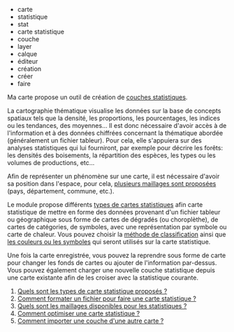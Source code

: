 - carte
- statistique
- stat
- carte statistique
- couche
- layer
- calque
- éditeur
- création
- créer
- faire

Ma carte propose un outil de création de [couches statistiques](https://macarte.ign.fr/edition/statistique/).

La cartographie thématique visualise les données sur la base de concepts spatiaux tels que la densité, les proportions, les pourcentages, les indices ou les tendances, des moyennes... Il est donc nécessaire d'avoir accès à de l'information et à des données chiffrées concernant la thématique abordée (généralement un fichier tableur).
Pour cela, elle s'appuiera sur des analyses statistiques qui lui fourniront, par exemple pour décrire les forêts: les densités des boisements, la répartition des espèces, les types ou les volumes de productions, etc...

Afin de représenter un phénomène sur une carte, il est nécessaire d'avoir sa position dans l'espace, pour cela, [plusieurs maillages sont proposées](#./Quels_sont_les_maillages_disponibles_pour_les_statistiques.md) (pays, département, commune, etc.).

Le module propose différents [types de cartes statistiques](#./Quels_sont_les_types_de_cartes_statistiques_proposés.md) afin carte statistique
de mettre en forme des données provenant d'un fichier tableur ou géographique sous forme de cartes de dégradés (ou choroplèthe), de cartes de catégories, de symboles, avec une représentation par symbole ou carte de chaleur.
Vous pouvez choisir la [méthode de classification](#./Les_méthodes_de_classification.md) ainsi que [les couleurs ou les symboles](#./les_couleurs_et_les_symboles_statistiques.md) qui seront utilisés sur la carte statistique.

Une fois la carte enregistrée, vous pouvez la reprendre sous forme de carte pour changer les fonds de cartes ou ajouter de l'information par-dessus. 
Vous pouvez également charger une nouvelle couche statistique depuis une carte existante afin de les croiser avec la statistique courante.

1. [Quels sont les types de carte statistique proposés ?](./Quels_sont_les_types_de_cartes_statistiques_proposés.md)
1. [Comment formater un fichier pour faire une carte statistique ?](./Comment_formater_un_fichier_pour_faire_une_carte_statistique.md)
1. [Quels sont les maillages disponibles pour les statistiques ?](./Quels_sont_les_maillages_disponibles_pour_les_statistiques.md)
1. [Comment optimiser une carte statistique ?](./Comment_optimiser_une_carte_statistique.md)
1. [Comment importer une couche d'une autre carte ?](../mceditor/Comment_importer_une_couche_d'une_autre_carte.md)